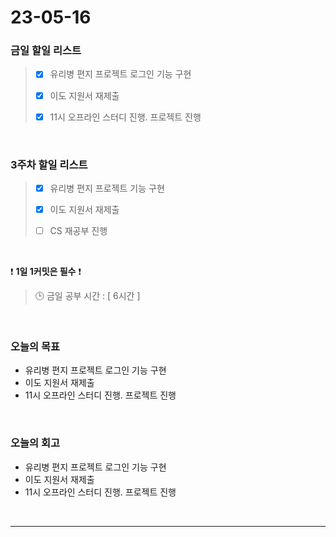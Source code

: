 # 23-05-16
### 금일 할일 리스트
> - [x]  유리병 편지 프로젝트 로그인 기능 구현
>
> - [x]  이도 지원서 재제출
>
> - [x]  11시 오프라인 스터디 진행. 프로젝트 진행


<br/>

### 3주차 할일 리스트  
> - [x]  유리병 편지 프로젝트 기능 구현
>
> - [x]  이도 지원서 재제출
>
> - [ ]  CS 재공부 진행

<br/>

❗ **1일 1커밋은 필수** ❗
> 🕒 금일 공부 시간 : [ 6시간 ]
  
<br/>

### 오늘의 목표
- 유리병 편지 프로젝트 로그인 기능 구현
- 이도 지원서 재제출
- 11시 오프라인 스터디 진행. 프로젝트 진행

<br>

### 오늘의 회고
- 유리병 편지 프로젝트 로그인 기능 구현
- 이도 지원서 재제출
- 11시 오프라인 스터디 진행. 프로젝트 진행

<br/>

------------  

